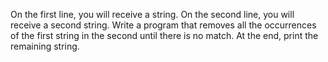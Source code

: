 On the first line, you will receive a string. On the second line, you will receive a second string. Write a program that removes all the occurrences of the first string in the second until there is no match. At the end, print the remaining string.
